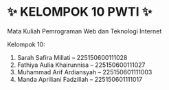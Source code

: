 # ✨ KELOMPOK 10 PWTI ✨
Mata Kuliah Pemrograman Web dan Teknologi Internet

Kelompok 10: 
1. Sarah Safira Millati – 225150600111028
2. Fathiya Aulia Khairunnisa – 225150600111027
3. Muhammad Arif Ardiansyah – 225150601111003
4. Manda Apriliani Fadzillah  – 225150601111017

